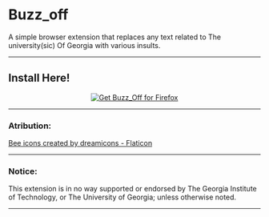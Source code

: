 # Buzz_off
A simple browser extension that replaces any text related to The university(sic) Of Georgia with various insults.
***

## Install Here!
<p align="center">
<a href="https://addons.mozilla.org/addon/buzz_off/"><img src="https://user-images.githubusercontent.com/585534/107280546-7b9b2a00-6a26-11eb-8f9f-f95932f4bfec.png" alt="Get Buzz_Off for Firefox"></a>
<!---
Chrome Version in Works!
 <a href="https://chrome.google.com/webstore/detail/ETC"><img src="https://user-images.githubusercontent.com/585534/107280622-91a8ea80-6a26-11eb-8d07-77c548b28665.png" alt="Get Buzz_Off for Chromium"></a>
-->
  
***
### Atribution:
<a href="https://www.flaticon.com/free-icons/bee" title="bee icons">Bee icons created by dreamicons - Flaticon</a>
***

### Notice:
This extension is in no way supported or endorsed by The Georgia Institute of Technology, or The University of Georgia; unless otherwise noted.
***
